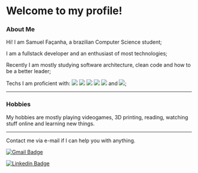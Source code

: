 # Welcome to my profile! 


### About Me

Hi! I am Samuel Façanha, a brazilian Computer Science student;

I am a fullstack developer and an enthusiast of most technologies;

Recently I am mostly studying software architecture, clean code and how to be a better leader;

Techs I am proficient with: ![](https://img.shields.io/badge/React-Web-informational?style=flat&logo=react&logoColor=a9fef7&color=4F4789) ![](https://img.shields.io/badge/NextJS-Web-informational?style=flat&logo=next.js&logoColor=a9fef7&color=4F4789) ![](https://img.shields.io/badge/Javascript-Web-informational?style=flat&logo=javascript&logoColor=a9fef7&color=4F4789) ![](https://img.shields.io/badge/CSS-Web-informational?style=flat&logo=css3&logoColor=a9fef7&color=4F4789) ![](https://img.shields.io/badge/HTML-Web-informational?style=flat&logo=html5&logoColor=a9fef7&color=4F4789) and ![](https://img.shields.io/badge/GO-Applications-informational?style=flat&logo=go&logoColor=a9fef7&color=4F4789);

<!-- https://simpleicons.org/ more icons for the badges!  -->

<hr>

### Hobbies

My hobbies are mostly playing videogames, 3D printing, reading, watching stuff online and learning new things.

<hr>

Contact me via e-mail if I can help you with anything.

[![Gmail Badge](https://img.shields.io/badge/-Gmail-c14438?style=flat-square&logo=Gmail&logoColor=white&link=mailto:samufacanha@gmail.com)](mailto:samufacanha@gmail.com)

[![Linkedin Badge](https://img.shields.io/badge/-LinkedIn-blue?style=flat-square&logo=Linkedin&logoColor=white&link=hhttps://www.linkedin.com/in/samuelfaçanha/)](https://www.linkedin.com/in/samuelfacanha/)
